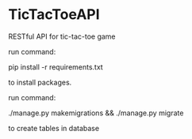# TicTacToeAPI
RESTful API for tic-tac-toe game

run command:

pip install -r requirements.txt

to install packages.

run command:

./manage.py makemigrations && ./manage.py migrate

to create tables in database
